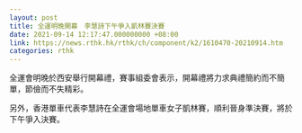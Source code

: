 ```yaml
---
layout: post
title: 全運明晚開幕　李慧詩下午爭入凱林賽決賽
date: 2021-09-14 12:17:47.000000000 +08:00
link: https://news.rthk.hk/rthk/ch/component/k2/1610470-20210914.htm
categories: rthk
---
```


全運會明晚於西安舉行開幕禮，賽事組委會表示，開幕禮將力求典禮簡約而不簡單，節儉而不失精彩。

另外，香港單車代表李慧詩在全運會場地單車女子凱林賽，順利晉身準決賽，將於下午爭入決賽。
